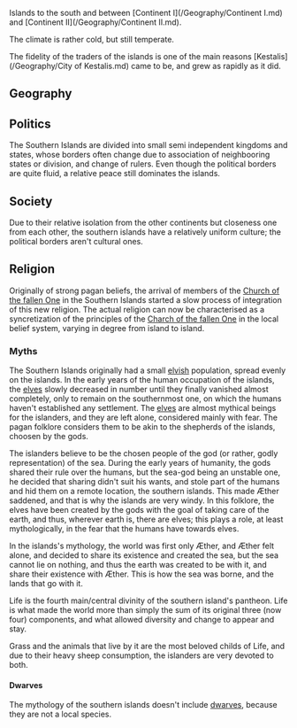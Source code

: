 Islands to the south and between [Continent I](/Geography/Continent I.md) and [Continent II](/Geography/Continent II.md).

The climate is rather cold, but still temperate.

The fidelity of the traders of the islands is one of the main reasons [Kestalis](/Geography/City of Kestalis.md) came to be, and grew as rapidly as it did.

## Geography

## Politics

The Southern Islands are divided into small semi independent kingdoms and states, whose borders often change due to association of neighbooring states or division, and change of rulers.
Even though the political borders are quite fluid, a relative peace still dominates the islands.


## Society

Due to their relative isolation from the other continents but closeness one from each other, the southern islands have a relatively uniform culture; the political borders aren't cultural ones.



## Religion

Originally of strong pagan beliefs, the arrival of members of the [Church of the fallen One]() in the Southern Islands started a slow process of integration of this new religion.
The actual religion can now be characterised as a syncretization of the principles of the [Charch of the fallen One]() in the local belief system, varying in degree from island to island.


### Myths

The Southern Islands originally had a small [elvish]() population, spread evenly on the islands.
In the early years of the human occupation of the islands, the [elves]() slowly decreased in number until they finally vanished almost completely, only to remain on the southernmost one, on which the humans haven't established any settlement.
The [elves]() are almost mythical beings for the islanders, and they are left alone, considered mainly with fear.
The pagan folklore considers them to be akin to the shepherds of the islands, choosen by the gods.

The islanders believe to be the chosen people of the god (or rather, godly representation) of the sea.
During the early years of humanity, the gods shared their rule over the humans, but the sea-god being an unstable one, he decided that sharing didn't suit his wants, and stole part of the humans and hid them on a remote location, the southern islands.
This made Æther saddened, and that is why the islands are very windy.
In this folklore, the elves have been created by the gods with the goal of taking care of the earth, and thus, wherever earth is, there are elves; this plays a role, at least mythologically, in the fear that the humans have towards elves.

In the islands's mythology, the world was first only Æther, and  Æther felt alone, and decided to share its existence and created the sea, but the sea cannot lie on nothing, and thus the earth was created to be with it, and share their existence with Æther. 
This is how the sea was borne, and the lands that go with it.

Life is the fourth main/central divinity of the southern island's pantheon.
Life is what made the world more than simply the sum of its original three (now four) components, and what allowed diversity and change to appear and stay.

Grass and the animals that live by it are the most beloved childs of Life, and due to their heavy sheep consumption, the islanders are very devoted to both.



#### Dwarves

The mythology of the southern islands doesn't include [dwarves](), because they are not a local species.








